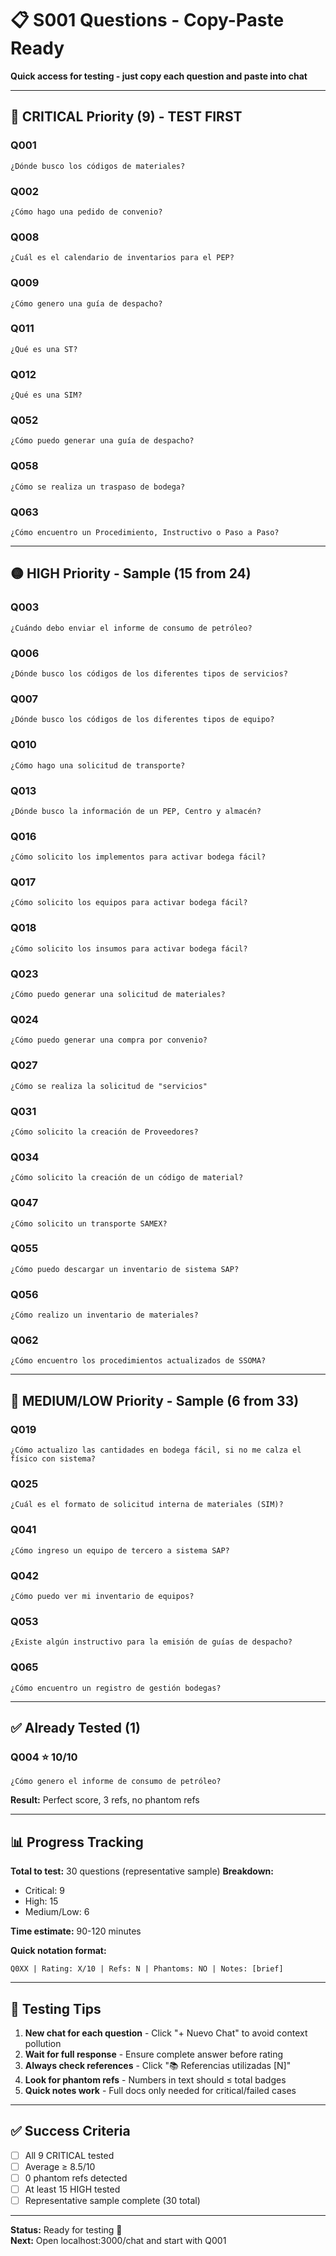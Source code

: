 # 📋 S001 Questions - Copy-Paste Ready

**Quick access for testing - just copy each question and paste into chat**

---

## 🔴 CRITICAL Priority (9) - TEST FIRST

### Q001
```
¿Dónde busco los códigos de materiales?
```

### Q002
```
¿Cómo hago una pedido de convenio?
```

### Q008
```
¿Cuál es el calendario de inventarios para el PEP?
```

### Q009
```
¿Cómo genero una guía de despacho?
```

### Q011
```
¿Qué es una ST?
```

### Q012
```
¿Qué es una SIM?
```

### Q052
```
¿Cómo puedo generar una guía de despacho?
```

### Q058
```
¿Cómo se realiza un traspaso de bodega?
```

### Q063
```
¿Cómo encuentro un Procedimiento, Instructivo o Paso a Paso?
```

---

## 🟡 HIGH Priority - Sample (15 from 24)

### Q003
```
¿Cuándo debo enviar el informe de consumo de petróleo?
```

### Q006
```
¿Dónde busco los códigos de los diferentes tipos de servicios?
```

### Q007
```
¿Dónde busco los códigos de los diferentes tipos de equipo?
```

### Q010
```
¿Cómo hago una solicitud de transporte?
```

### Q013
```
¿Dónde busco la información de un PEP, Centro y almacén?
```

### Q016
```
¿Cómo solicito los implementos para activar bodega fácil?
```

### Q017
```
¿Cómo solicito los equipos para activar bodega fácil?
```

### Q018
```
¿Cómo solicito los insumos para activar bodega fácil?
```

### Q023
```
¿Cómo puedo generar una solicitud de materiales?
```

### Q024
```
¿Cómo puedo generar una compra por convenio?
```

### Q027
```
¿Cómo se realiza la solicitud de "servicios"
```

### Q031
```
¿Cómo solicito la creación de Proveedores?
```

### Q034
```
¿Cómo solicito la creación de un código de material?
```

### Q047
```
¿Cómo solicito un transporte SAMEX?
```

### Q055
```
¿Cómo puedo descargar un inventario de sistema SAP?
```

### Q056
```
¿Cómo realizo un inventario de materiales?
```

### Q062
```
¿Cómo encuentro los procedimientos actualizados de SSOMA?
```

---

## 🔵 MEDIUM/LOW Priority - Sample (6 from 33)

### Q019
```
¿Cómo actualizo las cantidades en bodega fácil, si no me calza el físico con sistema?
```

### Q025
```
¿Cuál es el formato de solicitud interna de materiales (SIM)?
```

### Q041
```
¿Cómo ingreso un equipo de tercero a sistema SAP?
```

### Q042
```
¿Cómo puedo ver mi inventario de equipos?
```

### Q053
```
¿Existe algún instructivo para la emisión de guías de despacho?
```

### Q065
```
¿Cómo encuentro un registro de gestión bodegas?
```

---

## ✅ Already Tested (1)

### Q004 ⭐ 10/10
```
¿Cómo genero el informe de consumo de petróleo?
```
**Result:** Perfect score, 3 refs, no phantom refs

---

## 📊 Progress Tracking

**Total to test:** 30 questions (representative sample)
**Breakdown:**
- Critical: 9
- High: 15  
- Medium/Low: 6

**Time estimate:** 90-120 minutes

**Quick notation format:**
```
Q0XX | Rating: X/10 | Refs: N | Phantoms: NO | Notes: [brief]
```

---

## 🎯 Testing Tips

1. **New chat for each question** - Click "+ Nuevo Chat" to avoid context pollution
2. **Wait for full response** - Ensure complete answer before rating
3. **Always check references** - Click "📚 Referencias utilizadas [N]"
4. **Look for phantom refs** - Numbers in text should ≤ total badges
5. **Quick notes work** - Full docs only needed for critical/failed cases

---

## ✅ Success Criteria

- [ ] All 9 CRITICAL tested
- [ ] Average ≥ 8.5/10
- [ ] 0 phantom refs detected
- [ ] At least 15 HIGH tested
- [ ] Representative sample complete (30 total)

---

**Status:** Ready for testing 🚀  
**Next:** Open localhost:3000/chat and start with Q001

